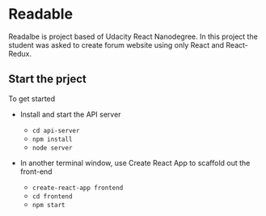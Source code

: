 # Readable

Readalbe is project based of Udacity React Nanodegree. In this project the student was asked to create forum website using only React and React-Redux.

## Start the prject

To get started

* Install and start the API server
    - `cd api-server`
    - `npm install`
    - `node server`
    
* In another terminal window, use Create React App to scaffold out the front-end
    - `create-react-app frontend`
    - `cd frontend`
    - `npm start`

